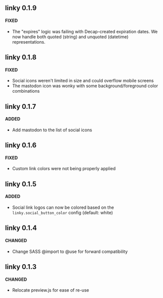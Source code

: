 linky 0.1.9
-------------------------

#### FIXED

- The "expires" logic was failing with Decap-created expiration dates. We now handle both quoted (string) and unquoted (datetime) representations.


linky 0.1.8
-------------------------

#### FIXED

- Social icons weren't limited in size and could overflow mobile screens
- The mastodon icon was wonky with some background/foreground color combinations

linky 0.1.7
-------------------------

#### ADDED

- Add mastodon to the list of social icons

linky 0.1.6
-------------------------

#### FIXED

- Custom link colors were not being properly applied


linky 0.1.5
-------------------------

#### ADDED

- Social link logos can now be colored based on the `linky.social_button_color` config (default: white)


linky 0.1.4
-------------------------

#### CHANGED

- Change SASS @import to @use for forward compatibility


linky 0.1.3
-------------------------

#### CHANGED

- Relocate preview.js for ease of re-use

